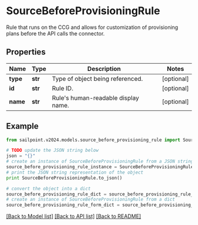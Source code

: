 # SourceBeforeProvisioningRule

Rule that runs on the CCG and allows for customization of provisioning plans before the API calls the connector. 

## Properties

Name | Type | Description | Notes
------------ | ------------- | ------------- | -------------
**type** | **str** | Type of object being referenced. | [optional] 
**id** | **str** | Rule ID. | [optional] 
**name** | **str** | Rule&#39;s human-readable display name. | [optional] 

## Example

```python
from sailpoint.v2024.models.source_before_provisioning_rule import SourceBeforeProvisioningRule

# TODO update the JSON string below
json = "{}"
# create an instance of SourceBeforeProvisioningRule from a JSON string
source_before_provisioning_rule_instance = SourceBeforeProvisioningRule.from_json(json)
# print the JSON string representation of the object
print SourceBeforeProvisioningRule.to_json()

# convert the object into a dict
source_before_provisioning_rule_dict = source_before_provisioning_rule_instance.to_dict()
# create an instance of SourceBeforeProvisioningRule from a dict
source_before_provisioning_rule_form_dict = source_before_provisioning_rule.from_dict(source_before_provisioning_rule_dict)
```
[[Back to Model list]](../README.md#documentation-for-models) [[Back to API list]](../README.md#documentation-for-api-endpoints) [[Back to README]](../README.md)


